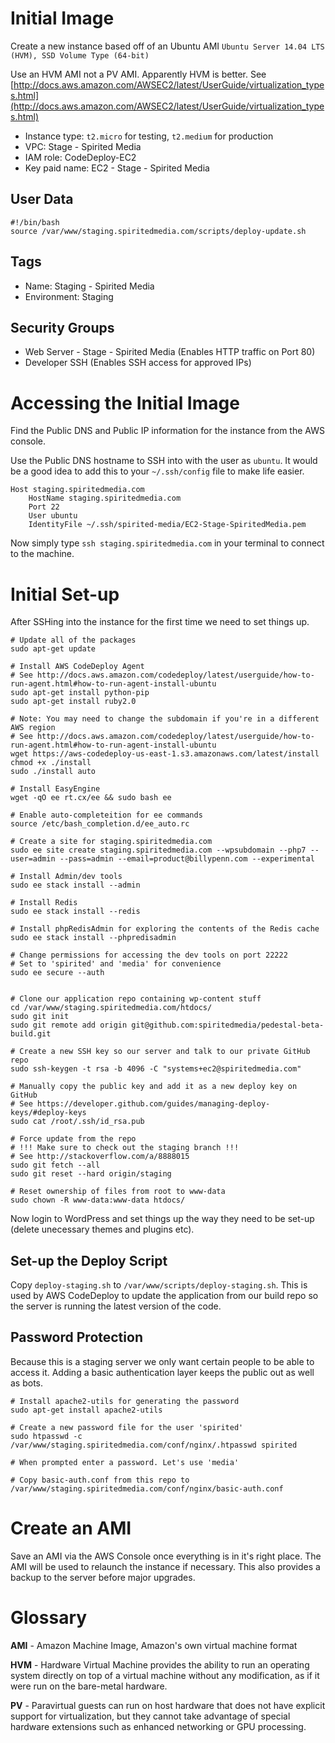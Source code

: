 # Initial Image
Create a new instance based off of an Ubuntu AMI `Ubuntu Server 14.04 LTS (HVM), SSD Volume Type (64-bit)`

Use an HVM AMI not a PV AMI. Apparently HVM is better. See [http://docs.aws.amazon.com/AWSEC2/latest/UserGuide/virtualization_types.html](http://docs.aws.amazon.com/AWSEC2/latest/UserGuide/virtualization_types.html)

 - Instance type: `t2.micro` for testing, `t2.medium` for production
 - VPC: Stage - Spirited Media
 - IAM role: CodeDeploy-EC2
 - Key paid name: EC2 - Stage - Spirited Media

## User Data
```
#!/bin/bash
source /var/www/staging.spiritedmedia.com/scripts/deploy-update.sh
```
 
## Tags
- Name: Staging - Spirited Media
- Environment: Staging
 
## Security Groups
- Web Server - Stage - Spirited Media (Enables HTTP traffic on Port 80)
- Developer SSH (Enables SSH access for approved IPs)
 
# Accessing the Initial Image
Find the Public DNS and Public IP information for the instance from the AWS console. 

Use the Public DNS hostname to SSH into with the user as `ubuntu`. It would be a good idea to add this to your `~/.ssh/config` file to make life easier.

```
Host staging.spiritedmedia.com
	HostName staging.spiritedmedia.com
	Port 22
	User ubuntu
	IdentityFile ~/.ssh/spirited-media/EC2-Stage-SpiritedMedia.pem
```
Now simply type `ssh staging.spiritedmedia.com` in your terminal to connect to the machine.

# Initial Set-up
After SSHing into the instance for the first time we need to set things up.

```
# Update all of the packages
sudo apt-get update

# Install AWS CodeDeploy Agent
# See http://docs.aws.amazon.com/codedeploy/latest/userguide/how-to-run-agent.html#how-to-run-agent-install-ubuntu
sudo apt-get install python-pip
sudo apt-get install ruby2.0

# Note: You may need to change the subdomain if you're in a different AWS region
# See http://docs.aws.amazon.com/codedeploy/latest/userguide/how-to-run-agent.html#how-to-run-agent-install-ubuntu
wget https://aws-codedeploy-us-east-1.s3.amazonaws.com/latest/install
chmod +x ./install
sudo ./install auto

# Install EasyEngine
wget -qO ee rt.cx/ee && sudo bash ee

# Enable auto-completeition for ee commands
source /etc/bash_completion.d/ee_auto.rc

# Create a site for staging.spiritedmedia.com
sudo ee site create staging.spiritedmedia.com --wpsubdomain --php7 --user=admin --pass=admin --email=product@billypenn.com --experimental

# Install Admin/dev tools
sudo ee stack install --admin

# Install Redis
sudo ee stack install --redis

# Install phpRedisAdmin for exploring the contents of the Redis cache
sudo ee stack install --phpredisadmin

# Change permissions for accessing the dev tools on port 22222
# Set to 'spirited' and 'media' for convenience 
sudo ee secure --auth


# Clone our application repo containing wp-content stuff
cd /var/www/staging.spiritedmedia.com/htdocs/
sudo git init
sudo git remote add origin git@github.com:spiritedmedia/pedestal-beta-build.git

# Create a new SSH key so our server and talk to our private GitHub repo
sudo ssh-keygen -t rsa -b 4096 -C "systems+ec2@spiritedmedia.com"

# Manually copy the public key and add it as a new deploy key on GitHub
# See https://developer.github.com/guides/managing-deploy-keys/#deploy-keys
sudo cat /root/.ssh/id_rsa.pub

# Force update from the repo
# !!! Make sure to check out the staging branch !!!
# See http://stackoverflow.com/a/8888015
sudo git fetch --all
sudo git reset --hard origin/staging

# Reset ownership of files from root to www-data
sudo chown -R www-data:www-data htdocs/
```

Now login to WordPress and set things up the way they need to be set-up (delete unecessary themes and plugins etc).

## Set-up the Deploy Script
Copy `deploy-staging.sh` to `/var/www/scripts/deploy-staging.sh`. This is used by AWS CodeDeploy to update the application from our build repo so the server is running the latest version of the code.

## Password Protection
Because this is a staging server we only want certain people to be able to access it. Adding a basic authentication layer keeps the public out as well as bots. 

```
# Install apache2-utils for generating the password
sudo apt-get install apache2-utils

# Create a new password file for the user 'spirited'
sudo htpasswd -c /var/www/staging.spiritedmedia.com/conf/nginx/.htpasswd spirited

# When prompted enter a password. Let's use 'media'

# Copy basic-auth.conf from this repo to /var/www/staging.spiritedmedia.com/conf/nginx/basic-auth.conf
```

# Create an AMI
Save an AMI via the AWS Console once everything is in it's right place. The AMI will be used to relaunch the instance if necessary. This also provides a backup to the server before major upgrades.


# Glossary
**AMI** - Amazon Machine Image, Amazon's own virtual machine format

**HVM** - Hardware Virtual Machine provides the ability to run an operating system directly on top of a virtual machine without any modification, as if it were run on the bare-metal hardware. 

**PV** - Paravirtual guests can run on host hardware that does not have explicit support for virtualization, but they cannot take advantage of special hardware extensions such as enhanced networking or GPU processing.

  	
